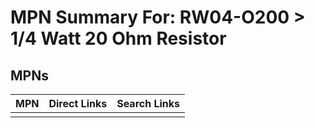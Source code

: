 



# MPN Summary For: RW04-O200 > 1/4 Watt 20 Ohm Resistor

## MPNs
  

|MPN|Direct Links|Search Links|
| :--- | :--- | :--- |
||||
